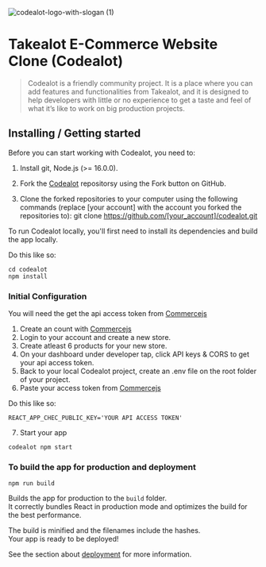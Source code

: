 ![codealot-logo-with-slogan (1)](https://user-images.githubusercontent.com/49435141/172904362-89918bdc-8873-40ce-afb3-118f45a6721a.svg)

# Takealot E-Commerce Website Clone (Codealot)
> Codealot is a friendly community project. It is a place where you can add features and functionalities from Takealot, and it is designed to help developers with little or no experience to get a taste and feel of what it’s like to work on big production projects.

## Installing / Getting started

Before you can start working with Codealot, you need to:
1. Install git, Node.js (>= 16.0.0).
 
2. Fork the [Codealot](https://github.com/Phakeme/codealot) repositorsy using the Fork button on GitHub.

3. Clone the forked repositories to your computer using the following commands (replace [your account] with the account you forked the repositories to):
git clone https://github.com/[your_account]/codealot.git

To run Codealot locally, you'll first need to install its dependencies and build the app locally.

Do this like so:

```shell
cd codealot
npm install
```

### Initial Configuration

You will need the get the api access token from 
[Commercejs](https://commercejs.com/docs/)

1. Create an count with [Commercejs](https://commercejs.com/docs/)
2. Login to your account and create a new store.
3. Create atleast 6 products for your new store.
4. On your dashboard under developer tap, click API keys & CORS to get your api access token.
5. Back to your local Codealot project, create an .env file on the root folder of your project.
6. Paste your access token from [Commercejs](https://commercejs.com/docs/)

Do this like so:

```.env file >
REACT_APP_CHEC_PUBLIC_KEY='YOUR API ACCESS TOKEN'
```
7. Start your app

```shell
codealot npm start
```

### To build the app for production and deployment

```shell
npm run build
```

Builds the app for production to the `build` folder.\
It correctly bundles React in production mode and optimizes the build for the best performance.

The build is minified and the filenames include the hashes.\
Your app is ready to be deployed!

See the section about [deployment](https://facebook.github.io/create-react-app/docs/deployment) for more information.
